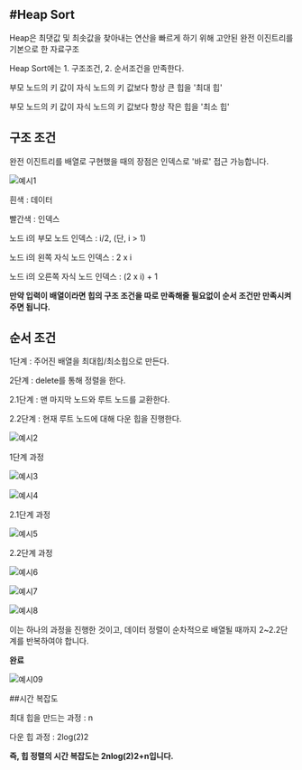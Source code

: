 #Heap Sort
--------------------
Heap은 최댓값 및 최솟값을 찾아내는 연산을 빠르게 하기 위해 고안된 완전 이진트리를 기본으로 한 자료구조

Heap Sort에는 1. 구조조건, 2. 순서조건을 만족한다. 

부모 노드의 키 값이 자식 노드의 키 값보다 항상 큰 힙을 '최대 힙'

부모 노드의 키 값이 자식 노드의 키 값보다 항상 작은 힙을 '최소 힙'

## 구조 조건
완전 이진트리를 배열로 구현했을 때의 장점은 인덱스로 '바로' 접근 가능합니다.

![예시1](https://github.com/Taeksu89/Heap-Sort/blob/master/image01.png)

흰색 : 데이터

빨간색 : 인덱스

노드 i의 부모 노드 인덱스 :   i/2, (단, i > 1)

노드 i의 왼쪽 자식 노드 인덱스 : 2 x i

노드 i의 오른쪽 자식 노드 인덱스 : (2 x i) + 1

**만약 입력이 배열이라면 힙의 구조 조건을 따로 만족해줄 필요없이 순서 조건만 만족시켜주면 됩니다.** 


## 순서 조건

1단계 : 주어진 배열을 최대힙/최소힙으로 만든다.

2단계 : delete를 통해 정렬을 한다.

2.1단계 : 맨 마지막 노드와 루트 노드를 교환한다.

2.2단계 : 현재 루트 노드에 대해 다운 힙을 진행한다.


![예시2](https://github.com/Taeksu89/Heap-Sort/blob/master/image02.png)

1단계 과정

![예시3](https://github.com/Taeksu89/Heap-Sort/blob/master/image03.png)

![예시4](https://github.com/Taeksu89/Heap-Sort/blob/master/image04.png)

2.1단계 과정

![예시5](https://github.com/Taeksu89/Heap-Sort/blob/master/image05.png)

2.2단계 과정

![예시6](https://github.com/Taeksu89/Heap-Sort/blob/master/image06.png)

![예시7](https://github.com/Taeksu89/Heap-Sort/blob/master/image07.png)

![예시8](https://github.com/Taeksu89/Heap-Sort/blob/master/image08.png)

이는 하나의 과정을 진행한 것이고, 데이터 정렬이 순차적으로 배열될 때까지 2~2.2단계를 반복하여야 합니다.

**완료**

![예시09](https://github.com/Taeksu89/Heap-Sort/blob/master/image09.png)


##시간 복잡도

최대 힙을 만드는 과정 : n

다운 힙 과정 : 2log(2)2

**즉, 힙 정렬의 시간 복잡도는 2nlog(2)2+n입니다.**
